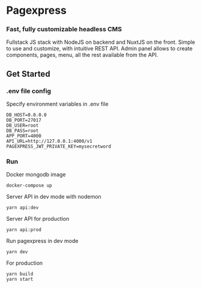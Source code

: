 # Pagexpress

### Fast, fully customizable headless CMS
Fullstack JS stack with NodeJS on backend and NuxtJS on the front. Simple to use and customize, with intuitive REST API.
Admin panel allows to create components, pages, menu, all the rest available from the API.

## Get Started

### .env file config
Specify environment variables in .env file
```
DB_HOST=0.0.0.0
DB_PORT=27017
DB_USER=root
DB_PASS=root
APP_PORT=4000
API_URL=http://127.0.0.1:4000/v1
PAGEXPRESS_JWT_PRIVATE_KEY=mysecretword
```

### Run
Docker mongodb image
```shell
docker-compose up
```

Server API in dev mode with nodemon
```shell
yarn api:dev
```

Server API for production
```shell
yarn api:prod
```

Run pagexpress in dev mode
```shell
yarn dev
```

For production
```shell
yarn build
yarn start
```
